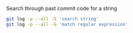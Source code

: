 Search through past commit code for a string

```bash
git log -p --all -S 'search string'
git log -p --all -G 'match regular expression'
```

